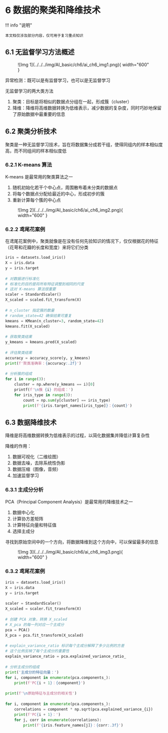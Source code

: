 # 6 数据的聚类和降维技术

<!-- !!! tip "说明"

    本文档正在更新中…… -->

!!! info "说明"

    本文档仅涉及部分内容，仅可用于复习重点知识

## 6.1 无监督学习方法概述

<figure markdown="span">
  ![Img 1](../../../img/AI_basic/ch6/ai_ch6_img1.png){ width="600" }
</figure>

异常检测：既可以是有监督学习，也可以是无监督学习

无监督学习的两大类方法

1. 聚类：目标是将相似的数据点分组在一起，形成簇（cluster）
2. 降维：降维将高维数据转换为低维表示，减少数据的复杂度，同时巧妙地保留了原始数据中最重要的信息

## 6.2 聚类分析技术

聚类是一种无监督学习技术，旨在将数据集分成若干组，使得同组内的样本相似度高，而不同组间的样本相似度低

### 6.2.1 K-means 算法

K-means 是最常用的聚类算法之一

1. 随机初始化若干个中心点，周围散布着未分类的数据点
2. 将每个数据点分配给最近的中心，形成初步的簇
3. 重新计算每个簇的中心点

<figure markdown="span">
  ![Img 2](../../../img/AI_basic/ch6/ai_ch6_img2.png){ width="600" }
</figure>

### 6.2.2 鸢尾花案例

在鸢尾花案例中，聚类就像是在没有任何先验知识的情况下，仅仅根据花的特征（花萼和花瓣的长度和宽度）来将它们分类

```python linenums="1"
iris = datasets.load_iris()
X = iris.data
y = iris.target

# 对数据进行标准化
# 标准化的目的是将所有特征调整到相同的尺度
# 这对 K-means 算法很重要
scaler = StandardScaler()
X_scaled = scaled.fit_transform(X)

# n_cluster 指定簇的数量
# random_state=42 确保结果可重复
kmeans = KMean(n_cluster=3, random_state=42)
kmeans.fit(X_scaled)

# 获取聚类结果
y_kmeans = kmeans.pred(X_scaled)

# 评估聚类结果
accuracy = accuracy_score(y, y_kmeans)
print(f'聚类准确率：{accuracy:.2f}')

# 分析簇的组成
for i in range(3):
    cluster = np.where(y_kmeans == i)[0]
    printf(f'\n簇 {i} 的组成：')
    for iris_type in range(3):
        count = np.sum(y[cluster] == iris_type)
        print(f'{iris.target_names[iris_type]}：{count}')
```

## 6.3 数据降维技术

降维是将高维数据转换为低维表示的过程，以简化数据集并降低计算复杂性

降维的作用：

1. 数据可视化（二维绘图）
2. 数据去噪，去除系统性伪影
3. 数据压缩（图像，音频）
4. 加速监督学习

### 6.3.1 主成分分析

PCA（Principal Component Analysis）是最常用的降维技术之一

1. 数据中心化
2. 计算协方差矩阵
3. 计算特征向量和特征值
4. 选择主成分

寻找到原始空间中的一个方向，将数据降维到这个方向中，可以保留最多的信息

<figure markdown="span">
  ![Img 3](../../../img/AI_basic/ch6/ai_ch6_img3.png){ width="600" }
</figure>

### 6.3.2 鸢尾花案例

```python linenums="1"
iris = datasets.load_iris()
X = iris.data
y = iris.target

scaler = StandardScaler()
X_scaled = scaler.fit_transform(X)

# 创建 PCA 对象，转换 X_scaled
# X_pca 的每一列对应一个主成分
pca = PCA()
X_pca = pca.fit_transform(X_scaled)

# explain_variance_ratio 标识每个主成分解释了多少比例的方差
# 这个比例反映了每个主成分的重要性
explain_variance_ratio = pca.explained_variance_ratio_

# 分析主成分的组成
print('主成分的特征向量：')
for i, component in enumerate(pca.components_):
    print(f'PC{i + 1}：{component}')

print(f'\n原始特征与主成分的相关性')

for i, component in enumerate(pca.components_):
    correlations = component * np.sqrt(pca.explained_variance_{i})
    print(f'PC{i + 1}：')
    for j, corr in enumerate(correlations):
        print(f'{iris.feature_names[j]}：{corr:.3f}')
```
